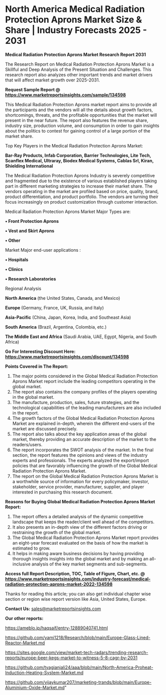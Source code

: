  # North America Medical Radiation Protection Aprons Market Size & Share | Industry Forecasts 2025 - 2031

<strong>Medical Radiation Protection Aprons Market Research Report 2031</strong>

The Research Report on Medical Radiation Protection Aprons Market is a Skillful and Deep Analysis of the Present Situation and Challenges. This research report also analyzes other important trends and market drivers that will affect market growth over 2025-2031.

<strong>Request Sample Report @ <a href=https://www.marketreportsinsights.com/sample/134598>https://www.marketreportsinsights.com/sample/134598</a></strong>

This Medical Radiation Protection Aprons market report aims to provide all the participants and the vendors will all the details about growth factors, shortcomings, threats, and the profitable opportunities that the market will present in the near future. The report also features the revenue share, industry size, production volume, and consumption in order to gain insights about the politics to contest for gaining control of a large portion of the market share.

Top Key Players in the Medical Radiation Protection Aprons Market:

<strong>Bar-Ray Products, Infab Corporation, Barrier Technologies, Lite Tech, Scanflex Medical, Ultraray, Biodex Medical Systems, Cablas Srl, Kiran, Shielding International</strong>

The Medical Radiation Protection Aprons Industry is severely competitive and fragmented due to the existence of various established players taking part in different marketing strategies to increase their market share. The vendors operating in the market are profiled based on price, quality, brand, product differentiation, and product portfolio. The vendors are turning their focus increasingly on product customization through customer interaction.

Medical Radiation Protection Aprons Market Major Types are:

<strong>• Front Protection Aprons

• Vest and Skirt Aprons

• Other</strong>

Market Major end-user applications :

<strong>• Hospitals

• Clinics

• Research Laboratories</strong>

Regional Analysis

</u><strong><b>North America</b></strong> (the United States, Canada, and Mexico)

<strong><b>Europe </b></strong>(Germany, France, UK, Russia, and Italy)

<strong><b>Asia-Pacific</b></strong> (China, Japan, Korea, India, and Southeast Asia)

<strong><b>South America</b></strong> (Brazil, Argentina, Colombia, etc.)

<strong><b>The Middle East and Africa</b></strong> (Saudi Arabia, UAE, Egypt, Nigeria, and South Africa)

<strong>Go For Interesting Discount Here: <a href=https://www.marketreportsinsights.com/discount/134598>https://www.marketreportsinsights.com/discount/134598</a></strong>

<strong>Points Covered in The Report:</strong>
<ol>
  <li>The major points considered in the Global Medical Radiation Protection Aprons Market report include the leading competitors operating in the global market.</li>
  <li>The report also contains the company profiles of the players operating in the global market.</li>
  <li>The manufacture, production, sales, future strategies, and the technological capabilities of the leading manufacturers are also included in the report.</li>
  <li>The growth factors of the Global Medical Radiation Protection Aprons Market are explained in-depth, wherein the different end-users of the market are discussed precisely.</li>
  <li>The report also talks about the key application areas of the global market, thereby providing an accurate description of the market to the readers/users.</li>
  <li>The report incorporates the SWOT analysis of the market. In the final section, the report features the opinions and views of the industry experts and professionals. The experts analyzed the export/import policies that are favorably influencing the growth of the Global Medical Radiation Protection Aprons Market.</li>
  <li>The report on the Global Medical Radiation Protection Aprons Market is a worthwhile source of information for every policymaker, investor, stakeholder, service provider, manufacturer, supplier, and player interested in purchasing this research document.</li>
</ol>
<strong>Reasons for Buying Global Medical Radiation Protection Aprons Market Report:</strong>

<ol>
  <li>The report offers a detailed analysis of the dynamic competitive landscape that keeps the reader/client well ahead of the competitors.</li>
  <li>It also presents an in-depth view of the different factors driving or restraining the growth of the global market.</li>
  <li>The Global Medical Radiation Protection Aprons Market report provides an eight-year forecast evaluated on the basis of how the market is estimated to grow.</li>
  <li>It helps in making aware business decisions by having providing thorough insights insights into the global market and by making an all-inclusive analysis of the key market segments and sub-segments.</li>
</ol>
<strong>Access full Report Description, TOC, Table of Figure, Chart, etc. @ <a href=https://www.marketreportsinsights.com/industry-forecast/medical-radiation-protection-aprons-market-2022-134598>https://www.marketreportsinsights.com/industry-forecast/medical-radiation-protection-aprons-market-2022-134598</a></strong>


Thanks for reading this article; you can also get individual chapter wise section or region wise report version like Asia, United States, Europe.

<strong>Contact Us:</strong>
sales@marketreportsinsights.com

<strong>Our other reports:</strong>

<a href=https://ameblo.jp/haqsaif/entry-12889040741.html>https://ameblo.jp/haqsaif/entry-12889040741.html</a>

<a href=https://github.com/yami1218/Research/blob/main/Europe-Glass-Lined-Reactor-Market.md>https://github.com/yami1218/Research/blob/main/Europe-Glass-Lined-Reactor-Market.md</a>

<a href=https://sites.google.com/view/market-tech-radars/trending-research-reports/europe-beer-kegs-market-to-witness-5-8-cagr-by-2031>https://sites.google.com/view/market-tech-radars/trending-research-reports/europe-beer-kegs-market-to-witness-5-8-cagr-by-2031</a>

<a href=https://github.com/tyagianjali24/aaa/blob/main/North-America-Proheat-Induction-Heating-System-Market.md>https://github.com/tyagianjali24/aaa/blob/main/North-America-Proheat-Induction-Heating-System-Market.md</a>

<a href=https://github.com/vijaykumar207/marketing-trands/blob/main/Europe-Aluminium-Oxide-Market.md>https://github.com/vijaykumar207/marketing-trands/blob/main/Europe-Aluminium-Oxide-Market.md</a>"
